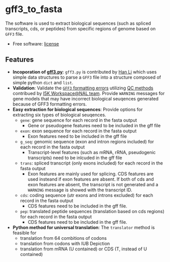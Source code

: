 # gff3_to_fasta
The software is used to extract biological sequences (such as spliced transcripts, cds, or peptides) from specific regions of genome based on `GFF3` file.
* Free software: [license](https://github.com/NAL-i5K/I5KNAL_OGS/blob/I5KNAL_OGS/LICENCE.md)

## Features
* **Incoporation of [gff3.py](https://github.com/hotdogee/gff3-py)**: `gff3.py` is contributed by [Han Li](https://github.com/hotdogee) which uses simple data structures to parse a `GFF3` file into a structure composed of simple python `dict` and `list`.
* **Validation**: Validate the [`GFF3` formatting errors](https://github.com/NAL-i5K/I5KNAL_OGS/wiki/QC-phase) utilizing [QC methods](https://github.com/NAL-i5K/I5KNAL_OGS/blob/I5KNAL_OGS/bin/gff-QC.py) contribued by [I5K Workspace@NAL team](https://i5k.nal.usda.gov/). Provide `WARNING` messages for gene models that may have incorrect biological seuqences generated because of GFF3 formatting errors.
* **Easy extraction for biological sequences**: Provide options for extracting six types of biological seuqences.
    - `gene`: gene sequence for each record in the fasta output
        - Gene or pseudogene features need to be included in the gff file
    - `exon`: exon sequence for each record in the fasta output
        - Exon features need to be included in the gff file
    - `g_seq`: genomic sequence (exon and intron regions included) for each record in the fasta output
        - Transcript-level features (such as mRNA, rRNA, pseudogenic transcripts) need to be inlcuded in the gff file
    - `trans`: spliced transcript (only exons included) for each record in the fasta output
        - Exon features are mainly used for splicing. CDS features are used insteand if exon features are absent. If both of cds and exon features are absent, the transcript is not generated and a `WARNING` message is showed with the transcript ID.
    - `cds`: coding sequence (utr exons and introns excluded) for each record in the fasta output
        - CDS features need to be included in the gff file.
    - `pep`: translated peptide sequences (translation based on cds regions) for each record in the fasta output
        - CDS features need to be included in the gff file.
* **Python method for universal translation**: The `translator` method is feasible for 
    - translation from 64 combitions of codons
    - translation from codons with IUB Depiction
    - translation from mRNA (U contained) or CDS (T, instead of U contained)
